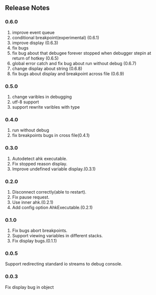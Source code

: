 ## Release Notes

### 0.6.0

1. improve event queue
2. conditional breakpoint(experimental) (0.6.1)
3. improve display (0.6.3)
4. fix bugs
5. fix bug about that debugee forever stopped when debugger stepin at return of hotkey (0.6.5)
6. global error catch and fix bug about run without debug (0.6.7)
7. change display about string (0.6.8)
8. fix bugs about display and breakpoint across file (0.6.9)

### 0.5.0

1. change varibles in debugging
2. utf-8 support
3. support rewrite varibles with type

### 0.4.0

1. run without debug
2. fix breakpoints bugs in cross file(0.4.1)

### 0.3.0

1. Autodetect ahk executable.
2. Fix stopped reason display.
3. Improve undefined variable display.(0.3.1)

### 0.2.0

1. Disconnect correctly(able to restart).
2. Fix pause request.
3. Use inner ahk.(0.2.1)
4. Add config option AhkExecutable.(0.2.1)

### 0.1.0

1. Fix bugs abort breakpoints.
2. Support viewing variables in different stacks.
3. Fix display bugs.(0.1.1)


### 0.0.5

Support redirecting standard io streams to debug console.

### 0.0.3

Fix display bug in object
